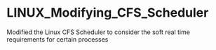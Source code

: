 # LINUX_Modifying_CFS_Scheduler
Modified the Linux CFS Scheduler to consider the soft real time requirements for certain processes

